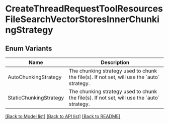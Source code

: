# CreateThreadRequestToolResourcesFileSearchVectorStoresInnerChunkingStrategy

## Enum Variants

| Name | Description |
|---- | -----|
| AutoChunkingStrategy | The chunking strategy used to chunk the file(s). If not set, will use the &#x60;auto&#x60; strategy. |
| StaticChunkingStrategy | The chunking strategy used to chunk the file(s). If not set, will use the &#x60;auto&#x60; strategy. |

[[Back to Model list]](../README.md#documentation-for-models) [[Back to API list]](../README.md#documentation-for-api-endpoints) [[Back to README]](../README.md)



